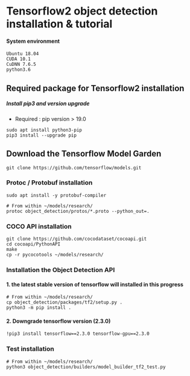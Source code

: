 # Tensorflow2 object detection installation & tutorial

#### System environment
    Ubuntu 18.04
    CUDA 10.1
    CuDNN 7.6.5
    python3.6

## Required package for Tensorflow2 installation

  ##### Install pip3 and version upgrade
  - Required : pip version > 19.0
  ~~~
  sudo apt install python3-pip
  pip3 install --upgrade pip
  ~~~  

## Download the Tensorflow Model Garden
  ~~~
  git clone https://github.com/tensorflow/models.git
  ~~~
  
### Protoc / Protobuf installation
  ~~~
  sudo apt install -y protobuf-compiler
  
  # From within ~/models/research/
  protoc object_detection/protos/*.proto --python_out=.
  ~~~
  
### COCO API installation
  ~~~
  git clone https://github.com/cocodataset/cocoapi.git
  cd cocoapi/PythonAPI
  make
  cp -r pycocotools ~/models/research/
  ~~~
  
### Installation the Object Detection API
   #### 1. the latest stable version of tensorflow will installed in this progress
  ~~~
  # From within ~/models/research/
  cp object_detection/packages/tf2/setup.py .
  python3 -m pip install .
  ~~~
   #### 2. Downgrade tensorflow version (2.3.0)
  ~~~
  !pip3 install tensorflow==2.3.0 tensorflow-gpu==2.3.0
  ~~~
  
### Test installation
  ~~~
  # From within ~/models/research/
  python3 object_detection/builders/model_builder_tf2_test.py
  ~~~
